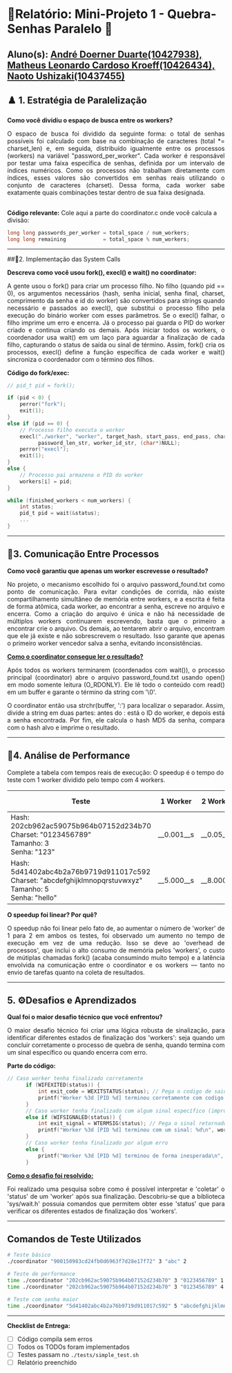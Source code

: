 # 📝Relatório: Mini-Projeto 1 - Quebra-Senhas Paralelo 🔐

**Aluno(s):** <ins>André Doerner Duarte(10427938), Matheus Leonardo Cardoso Kroeff(10426434), Naoto Ushizaki(10437455)</ins>
---

## ♟️ 1. Estratégia de Paralelização

**Como você dividiu o espaço de busca entre os workers?**

<div align="justify">
  O espaco de busca foi dividido da seguinte forma: o total de senhas possíveis foi calculado com base na combinação de caracteres (total *= charset_len) e, em seguida, distribuído igualmente entre os processos (workers) na variável "password_per_worker". Cada worker é responsável por testar uma faixa específica de senhas, definida por um intervalo de índices numéricos. Como os processos não trabalham diretamente com índices, esses valores são convertidos em senhas reais utilizando o conjunto de caracteres (charset). Dessa forma, cada worker sabe exatamente quais combinações testar dentro de sua faixa designada.
  
</div>

##
  
**Código relevante:** Cole aqui a parte do coordinator.c onde você calcula a divisão:
```c
long long passwords_per_worker = total_space / num_workers;
long long remaining            = total_space % num_workers;

```
---

##🧩2. Implementação das System Calls

**Descreva como você usou fork(), execl() e wait() no coordinator:**
<div align="justify">
A gente usou o fork() para criar um processo filho. No filho (quando pid == 0), os argumentos necessários (hash, senha inicial, senha final, charset, comprimento da senha e id do worker) são convertidos para strings quando necessário e passados ao execl(), que substitui o processo filho pela execução do binário worker com esses parâmetros. Se o execl() falhar, o filho imprime um erro e encerra. Já o processo pai guarda o PID do worker criado e continua criando os demais. Após iniciar todos os workers, o coordenador usa wait() em um laço para aguardar a finalização de cada filho, capturando o status de saída ou sinal de término. Assim, fork() cria os processos, execl() define a função específica de cada worker e wait() sincroniza o coordenador com o término dos filhos.
</div>

**Código do fork/exec:**
```c
// pid_t pid = fork();

if (pid < 0) {
    perror("fork");
    exit(1);
}
else if (pid == 0) {  
    // Processo filho executa o worker
    execl("./worker", "worker", target_hash, start_pass, end_pass, charset, 
          password_len_str, worker_id_str, (char*)NULL);
    perror("execl");
    exit(1);
}
else {
    // Processo pai armazena o PID do worker
    workers[i] = pid;
}

while (finished_workers < num_workers) {
    int status;
    pid_t pid = wait(&status);
    ...
}
```

---

## 📡3. Comunicação Entre Processos

**Como você garantiu que apenas um worker escrevesse o resultado?**
<div align="justify">
No projeto, o mecanismo escolhido foi o arquivo password_found.txt como ponto de comunicação. Para evitar condições de corrida, não existe compartilhamento simultâneo de memória entre workers, e a escrita é feita de forma atômica, cada worker, ao encontrar a senha, escreve no arquivo e encerra. Como a criação do arquivo é única e não há necessidade de múltiplos workers continuarem escrevendo, basta que o primeiro a encontrar crie o arquivo. Os demais, ao tentarem abrir o arquivo, encontram que ele já existe e não sobrescrevem o resultado. Isso garante que apenas o primeiro worker vencedor salva a senha, evitando inconsistências.
</div>

<ins>**Como o coordinator consegue ler o resultado?**</ins>

<div align="justify">
Após todos os workers terminarem (coordenados com wait()), o processo principal (coordinator) abre o arquivo password_found.txt usando open() em modo somente leitura (O_RDONLY). Ele lê todo o conteúdo com read() em um buffer e garante o término da string com '\0'.

O coordinator então usa strchr(buffer, ':') para localizar o separador. Assim, divide a string em duas partes: antes do : está o ID do worker, e depois está a senha encontrada. Por fim, ele calcula o hash MD5 da senha, compara com o hash alvo e imprime o resultado.
</div>

---

## 🔎4. Análise de Performance
Complete a tabela com tempos reais de execução:
O speedup é o tempo do teste com 1 worker dividido pelo tempo com 4 workers.

| Teste | 1 Worker | 2 Workers | 4 Workers | Speedup (4w) |
|-------|----------|-----------|-----------|--------------|
| Hash: 202cb962ac59075b964b07152d234b70<br>Charset: "0123456789"<br>Tamanho: 3<br>Senha: "123" | __0.001__s | __0.05__s | __0.001__s | __1.000__ |
| Hash: 5d41402abc4b2a76b9719d911017c592<br>Charset: "abcdefghijklmnopqrstuvwxyz"<br>Tamanho: 5<br>Senha: "hello" | __5.000__s | __8.000__s | __2.000__s | __0.400__ |

**O speedup foi linear? Por quê?**
  <div align="justify">
  O speedup não foi linear pelo fato de, ao aumentar o número de 'worker' de 1 para 2 em ambos os testes, foi observado um aumento no tempo de execução em vez de uma redução. Isso se deve ao 'overhead de processos', que inclui o alto consumo de memória pelos 'workers', o custo de mútiplas chamadas fork() (acaba consumindo muito tempo) e a latência envolvida na comunicação entre o coordinator e os workers — tanto no envio de tarefas quanto na coleta de resultados. 
  </div>

---

## 5. ⚙️Desafios e Aprendizados
**Qual foi o maior desafio técnico que você enfrentou?**
  <div align="justify">
  O maior desafio técnico foi criar uma lógica robusta de sinalização, para identificar diferentes estados de finalização dos 'workers': seja quando um concluir corretamente o processo de quebra de senha, quando termina com um sinal específico ou quando encerra com erro.  
  </div>

  **Parte do código:**
  ```c
  // Caso worker tenha finalizado corretamente
        if (WIFEXITED(status)) {
            int exit_code = WEXITSTATUS(status); // Pega o codigo de saida
            printf("Worker %3d [PID %d] terminou corretamente com codigo: %d\n", worker_id, pid, exit_code);
        }
        // Caso worker tenha finalizado com algum sinal específico (improvavel)
        else if (WIFSIGNALED(status)) {
            int exit_signal = WTERMSIG(status); // Pega o sinal retornado
            printf("Worker %3d [PID %d] terminou com um sinal: %d\n", worker_id, pid, exit_signal);
        }
        // Caso worker tenha finalizado por algum erro
        else {
            printf("Worker %3d [PID %d] terminou de forma inesperada\n", worker_id, pid);
        }

  ```
<ins>**Como o desafio foi resolvido:**</ins>
<div align="justify">
Foi realizado uma pesquisa sobre como é possível interpretar e 'coletar' o 'status' de um 'worker' após sua finalização. Descobriu-se que a biblioteca 'sys/wait.h' possuia comandos que permitem obter esse 'status' que para verificar os diferentes estados de finalização dos 'workers'.
</div>

---

## Comandos de Teste Utilizados

```bash
# Teste básico
./coordinator "900150983cd24fb0d6963f7d28e17f72" 3 "abc" 2

# Teste de performance
time ./coordinator "202cb962ac59075b964b07152d234b70" 3 "0123456789" 1
time ./coordinator "202cb962ac59075b964b07152d234b70" 3 "0123456789" 4

# Teste com senha maior
time ./coordinator "5d41402abc4b2a76b9719d911017c592" 5 "abcdefghijklmnopqrstuvwxyz" 4
```
---

**Checklist de Entrega:**
- [ ] Código compila sem erros
- [ ] Todos os TODOs foram implementados
- [ ] Testes passam no `./tests/simple_test.sh`
- [ ] Relatório preenchido
